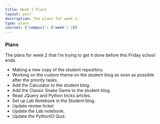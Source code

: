 ```yaml
---
title: Week 2 Plans
layout: post
description: The plans for week 2.
type: plans
courses: {'compsci': {'week': 2}}
---
```


### Plans
The plans for week 2 that I'm trying to get it done before this Friday school ends.
 - Making a new copy of the student repository.
 - Working on the custom theme on the student blog as soon as possible after the priority tasks.
 - Add the Calculator to the student blog.
 - Add the Classic Snake Game to the student blog.
 - Read JQuery and Python tricks artcles.
 - Set up Lab Notebook in the Student blog.
 - Update review ticket
 - Update the Lab notebook.
 - Update the PythonIO Quiz.
